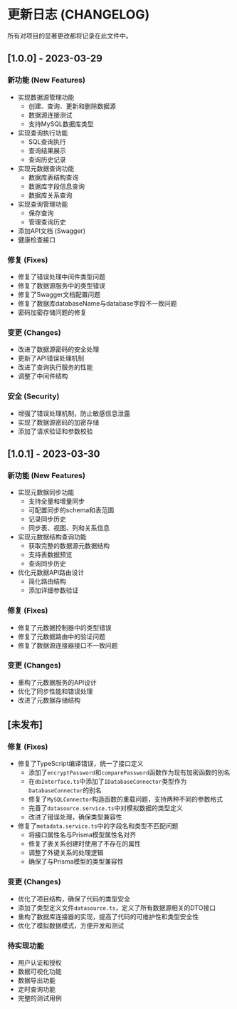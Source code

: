 # 更新日志 (CHANGELOG)

所有对项目的显著更改都将记录在此文件中。

## [1.0.0] - 2023-03-29

### 新功能 (New Features)

- 实现数据源管理功能
  - 创建、查询、更新和删除数据源
  - 数据源连接测试
  - 支持MySQL数据库类型
- 实现查询执行功能
  - SQL查询执行
  - 查询结果展示
  - 查询历史记录
- 实现元数据查询功能
  - 数据库表结构查询
  - 数据库字段信息查询
  - 数据库关系查询
- 实现查询管理功能
  - 保存查询
  - 管理查询历史
- 添加API文档 (Swagger)
- 健康检查接口

### 修复 (Fixes)

- 修复了错误处理中间件类型问题
- 修复了数据源服务中的类型错误
- 修复了Swagger文档配置问题
- 修复了数据库databaseName与database字段不一致问题
- 密码加密存储问题的修复

### 变更 (Changes)

- 改进了数据源密码的安全处理
- 更新了API错误处理机制
- 改进了查询执行服务的性能
- 调整了中间件结构

### 安全 (Security)

- 增强了错误处理机制，防止敏感信息泄露
- 实现了数据源密码的加密存储
- 添加了请求验证和参数校验

## [1.0.1] - 2023-03-30

### 新功能 (New Features)

- 实现元数据同步功能
  - 支持全量和增量同步
  - 可配置同步的schema和表范围
  - 记录同步历史
  - 同步表、视图、列和关系信息
- 实现元数据结构查询功能
  - 获取完整的数据源元数据结构
  - 支持表数据预览
  - 查询同步历史
- 优化元数据API路由设计
  - 简化路由结构
  - 添加详细参数验证

### 修复 (Fixes)

- 修复了元数据控制器中的类型错误
- 修复了元数据路由中的验证问题
- 修复了数据源连接器接口不一致问题

### 变更 (Changes)

- 重构了元数据服务的API设计
- 优化了同步性能和错误处理
- 改进了元数据存储结构

## [未发布]

### 修复 (Fixes)

- 修复了TypeScript编译错误，统一了接口定义
  - 添加了`encryptPassword`和`comparePassword`函数作为现有加密函数的别名
  - 在`dbInterface.ts`中添加了`IDatabaseConnector`类型作为`DatabaseConnector`的别名
  - 修复了`MySQLConnector`构造函数的重载问题，支持两种不同的参数格式
  - 完善了`datasource.service.ts`中对模拟数据的类型定义
  - 改进了错误处理，确保类型兼容性
- 修复了`metadata.service.ts`中的字段名和类型不匹配问题
  - 将接口属性名与Prisma模型属性名对齐
  - 修复了表关系创建时使用了不存在的属性
  - 调整了外键关系的处理逻辑
  - 确保了与Prisma模型的类型兼容性

### 变更 (Changes)

- 优化了项目结构，确保了代码的类型安全
- 添加了类型定义文件`datasource.ts`，定义了所有数据源相关的DTO接口
- 重构了数据库连接器的实现，提高了代码的可维护性和类型安全性
- 优化了模拟数据模式，方便开发和测试

### 待实现功能

- 用户认证和授权
- 数据可视化功能
- 数据导出功能
- 定时查询功能
- 完整的测试用例